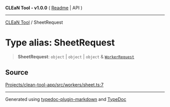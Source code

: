 **CLEaN Tool - v1.0.0** ( [Readme](../README.md) \| API )

***

[CLEaN Tool](../exports.md) / SheetRequest

# Type alias: SheetRequest

> **SheetRequest**: `object` \| `object` \| `object` & [`WorkerRequest`](../interfaces/WorkerRequest.md)

## Source

[Projects/clean-tool-app/src/workers/sheet.ts:7](https://github.com/yuckyh/clean-tool-app/)

***

Generated using [typedoc-plugin-markdown](https://www.npmjs.com/package/typedoc-plugin-markdown) and [TypeDoc](https://typedoc.org/)
